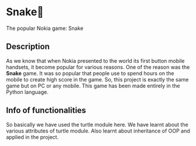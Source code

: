 # Snake🐍
The popular Nokia game: Snake

## **Description**
As we know that when Nokia presented to the world its first button mobile handsets, it become popular for various reasons. One of the reason was the **Snake** game. It was so popular that people use to spend hours on the mobile to create high score in the game. So, this project is exactly the same game but on PC or any mobile. This game has been made entirely in the Python language.

## **Info of functionalities**
So basically we have used the turtle module here. We have learnt about the various attributes of turtle module. Also learnt about inheritance of OOP and applied in the project.
